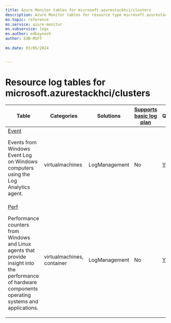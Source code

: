 ```yaml
---
title: Azure Monitor tables for microsoft.azurestackhci/clusters
description: Azure Monitor tables for resource type microsoft.azurestackhci/clusters
ms.topic: reference
ms.service: azure-monitor
ms.subservice: logs
ms.author: edbaynash
author: EdB-MSFT
   
ms.date: 03/05/2024


---
```


# Resource log tables for microsoft.azurestackhci/clusters  


| Table | Categories | Solutions|[Supports basic log plan](/azure/azure-monitor/logs/basic-logs-configure?tabs=portal-1#compare-the-basic-and-analytics-log-data-plans)| Queries|
|---|---|---|---|---|
| [Event](/azure/azure-monitor/reference/tables/Event)<p>Events from Windows Event Log on Windows computers using the Log Analytics agent. | virtualmachines | LogManagement | No| [Yes](/azure/azure-monitor/reference/queries/event)|
| [Perf](/azure/azure-monitor/reference/tables/Perf)<p>Performance counters from Windows and Linux agents that provide insight into the performance of hardware components operating systems and applications. | virtualmachines, container | LogManagement | No| [Yes](/azure/azure-monitor/reference/queries/perf)|


